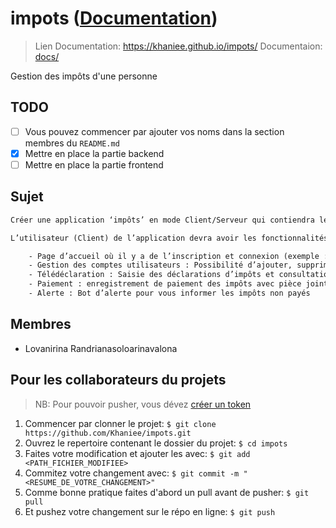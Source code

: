 # impots ([Documentation](https://khaniee.github.io/impots/))

> Lien Documentation: <https://khaniee.github.io/impots/>
> Documentaion: [docs/](docs/index.md)

Gestion des impôts d'une personne

## TODO

- [ ] Vous pouvez commencer par ajouter vos noms dans la section membres du `README.md`
- [x] Mettre en place la partie backend
- [ ] Mettre en place la partie frontend

## Sujet

```txt
Créer une application ‘impôts’ en mode Client/Serveur qui contiendra les impôts d’une personne.

L’utilisateur (Client) de l’application devra avoir les fonctionnalités suivantes :

    - Page d’accueil où il y a de l’inscription et connexion (exemple : https://e-hetra.impots.mg/)
    - Gestion des comptes utilisateurs : Possibilité d’ajouter, supprimer et modifier des profils utilisateurs et leurs habilitations.
    - Télédéclaration : Saisie des déclarations d’impôts et consultation de l’historique des télédéclarations.
    - Paiement : enregistrement de paiement des impôts avec pièce jointe (facture) et consultation de l’historique des enregistrements passés.
    - Alerte : Bot d’alerte pour vous informer les impôts non payés
```

## Membres

- Lovanirina Randrianasoloarinavalona

## Pour les collaborateurs du projets

> NB: Pour pouvoir pusher, vous dévez [créer un token](https://docs.github.com/en/enterprise-server@3.4/authentication/keeping-your-account-and-data-secure/creating-a-personal-access-token)

1. Commencer par clonner le projet: `$ git clone https://github.com/Khaniee/impots.git`
2. Ouvrez le repertoire contenant le dossier du projet: `$ cd impots`
3. Faites votre modification et ajouter les avec: `$ git add <PATH_FICHIER_MODIFIEE>`
4. Commitez votre changement avec: `$ git commit -m "<RESUME_DE_VOTRE_CHANGEMENT>"`
5. Comme bonne pratique faites d'abord un pull avant de pusher: `$ git pull`
6. Et pushez votre changement sur le répo en ligne: `$ git push`
